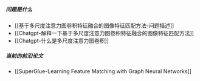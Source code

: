 ##### 问题是什么
- [[基于多尺度注意力图卷积特征融合的图像特征匹配方法-问题描述]]
- [[Chatgpt-解释一下基于多尺度注意力图卷积特征融合的图像特征匹配方法]]
- [[Chatgpt-什么是多尺度注意力图卷积]]

##### 当前的前沿论文
- [[SuperGlue-Learning Feature Matching with Graph Neural Networks]]